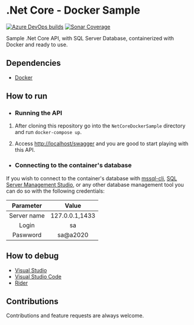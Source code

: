 # .Net Core - Docker Sample

[![Azure DevOps builds](https://img.shields.io/azure-devops/build/raschmitt/7618d927-8467-43e2-b5e9-1aeddc1fbfdc/22?label=Build%20%26%20Test&style=flat-square)](https://dev.azure.com/raschmitt/raschmitt/_build?definitionId=22)
[![Sonar Coverage](https://img.shields.io/sonar/coverage/raschmitt_net-core-docker-sample?label=Code%20Coverage&server=https%3A%2F%2Fsonarcloud.io&style=flat-square)](https://sonarcloud.io/dashboard?id=raschmitt_net-core-docker-sample)

Sample .Net Core API, with SQL Server Database, containerized with Docker and ready to use.

## Dependencies 

- [Docker](https://docs.docker.com/get-docker/)

## How to run

- ### Running the API 

1. After cloning this repository go into the `NetCoreDockerSample` directory and run `docker-compose up`.

2. Access [http://localhost/swagger](http://localhost/swagger) and you are good to start playing with this API.

- ### Connecting to the container's database

If you wish to connect to the container's database with [mssql-cli](https://docs.microsoft.com/en-us/sql/tools/mssql-cli?view=sql-server-ver15), [SQL Server Management Studio](https://docs.microsoft.com/en-us/sql/ssms/sql-server-management-studio-ssms?view=sql-server-ver15), or any other database management tool you can do so with the following credentials:

| Parameter | Value |
| :---: | :---: |
| Server name | 127.0.0.1,1433 |
| Login | sa |
| Paswword | sa@a2020 |

## How to debug 

- [Visual Studio](https://docs.microsoft.com/en-us/visualstudio/containers/edit-and-refresh?view=vs-2019)
- [Visual Studio Code](https://code.visualstudio.com/docs/containers/debug-netcore)
- [Rider](https://blog.jetbrains.com/dotnet/2018/07/18/debugging-asp-net-core-apps-local-docker-container/)
 
## Contributions

  Contributions and feature requests are always welcome.

